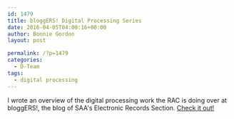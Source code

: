 ```yaml
---
id: 1479
title: bloggERS! Digital Processing Series
date: 2016-04-05T04:00:16+00:00
author: Bonnie Gordon
layout: post

permalink: /?p=1479
categories:
  - D-Team
tags:
  - digital processing
---
```

I wrote an overview of the digital processing work the RAC is doing over at bloggERS!, the blog of SAA's Electronic Records Section. [Check it out!](http://wp.me/p4Ur6K-8S)